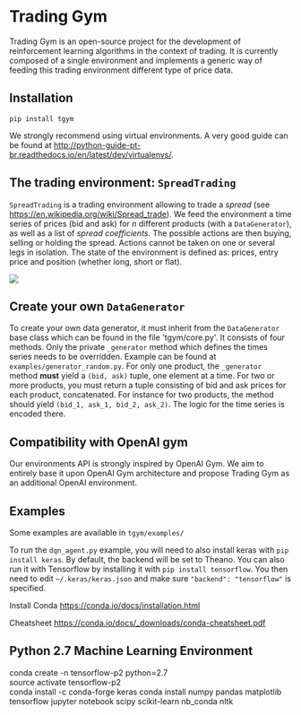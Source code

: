 # Trading Gym

Trading Gym is an open-source project for the development of reinforcement learning algorithms in the context of trading.
It is currently composed of a single environment and implements a generic way of feeding this trading environment different type of price data.

## Installation

`pip install tgym`

We strongly recommend using virtual environments. A very good guide can be found at http://python-guide-pt-br.readthedocs.io/en/latest/dev/virtualenvs/.

## The trading environment: `SpreadTrading`

`SpreadTrading` is a trading environment allowing to trade a *spread* (see https://en.wikipedia.org/wiki/Spread_trade). We feed the environment a time series of prices (bid and ask) for *n* different products (with a `DataGenerator`), as well as a list of *spread coefficients*. The possible actions are then buying, selling or holding the spread. Actions cannot be taken on one or several legs in isolation. The state of the environment is defined as: prices, entry price and position (whether long, short or flat).

![](https://media.giphy.com/media/l4FGI4K3kHnBfUoIE/giphy.gif)

## Create your own `DataGenerator`

To create your own data generator, it must inherit from the `DataGenerator` base class which can be found in the file 'tgym/core.py'. It consists of four methods. Only the private `_generator` method which defines the times series needs to be overridden. Example can be found at `examples/generator_random.py`. For only one product, the `_generator` method **must** yield a `(bid, ask)` tuple, one element at a time. For two or more products, you must return a tuple consisting of bid and ask prices for each product, concatenated. For instance for two products, the method should yield `(bid_1, ask_1, bid_2, ask_2)`. The logic for the time series is encoded there.

## Compatibility with OpenAI gym

Our environments API is strongly inspired by OpenAI Gym. We aim to entirely base it upon OpenAI Gym architecture and propose Trading Gym as an additional OpenAI environment.

## Examples

Some examples are available in `tgym/examples/`

To run the `dqn_agent.py` example, you will need to also install keras with `pip install keras`. By default, the backend will be set to Theano. You can also run it with Tensorflow by installing it with `pip install tensorflow`. You then need to edit `~/.keras/keras.json` and make sure `"backend": "tensorflow"` is specified.


Install Conda https://conda.io/docs/installation.html       
              
Cheatsheet https://conda.io/docs/_downloads/conda-cheatsheet.pdf                     
              
## Python 2.7 Machine Learning Environment     
conda create -n tensorflow-p2 python=2.7     
source activate tensorflow-p2     
conda install -c conda-forge keras
conda install numpy pandas matplotlib tensorflow jupyter notebook scipy scikit-learn nb_conda  nltk     

